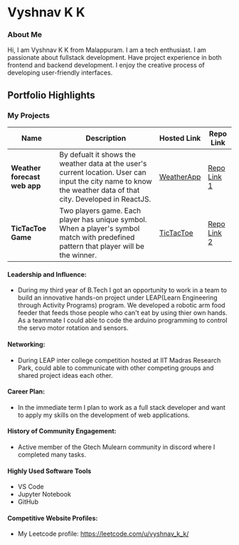 # Vyshnav K K

### About Me

Hi, I am Vyshnav K K from Malappuram. I am a tech enthusiast. I am passionate about fullstack development. Have project experience in both frontend and backend development. 
I enjoy the creative process of developing user-friendly interfaces.


## Portfolio Highlights

### My Projects

| Name                          | Description                                                                                                                                                                      | Hosted Link                                                      | Repo Link                                                       |
|-------------------------------|----------------------------------------------------------------------------------------------------------------------------------------------------------------------------------|------------------------------------------------------------------|-----------------------------------------------------------------|
| **Weather forecast web app**  | By defualt it shows the weather data at the user's current location. User can input the city name to know the weather data of that city. Developed in ReactJS.                   | [WeatherApp](https://yshnav29.github.io/weather_forecast/)    | [Repo Link 1](https://github.com/Yshnav29/weather_forecast)     |
| **TicTacToe Game**            | Two players game. Each player has unique symbol. When a player's symbol match with predefined pattern that player will be the winner.                                            | [TicTacToe](https://yshnav29.github.io/Tictactoe/)           | [Repo Link 2](https://github.com/Yshnav29/Tictactoe)            |

#### Leadership and Influence:

- During my third year of B.Tech I got an opportunity to work in a team to build an innovative hands-on project under LEAP(Learn Engineering through Activity Programs) program. We developed a robotic arm food feeder that feeds those people who can't eat by using thier own hands. As a teammate I could able to code the arduino programming to control the servo motor rotation and sensors.

#### Networking:

- During LEAP inter college competition hosted at IIT Madras Research Park, could able to communicate with other competing groups and shared project ideas each other.

#### Career Plan:

- In the immediate term I plan to work as a full stack developer and want to apply my skills on the development of web applications.

#### History of Community Engagement:

- Active member of the Gtech Mulearn community in discord where I completed many tasks.

#### Highly Used Software Tools

- VS Code
- Jupyter Notebook
- GitHub

#### Competitive Website Profiles:

- My Leetcode profile: https://leetcode.com/u/vyshnav_k_k/
